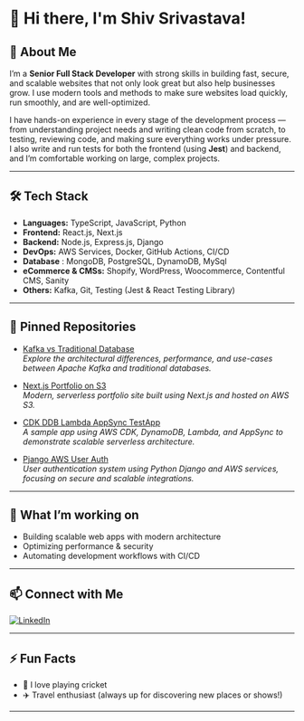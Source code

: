 # 👋 Hi there, I'm Shiv Srivastava!

<!-- Optionally, add a banner image here -->
<!-- ![Profile Banner](https://user-images.githubusercontent.com/1983shiv/banner-placeholder.png) -->

## 🚀 About Me

I’m a **Senior Full Stack Developer** with strong skills in building fast, secure, and scalable websites that not only look great but also help businesses grow. I use modern tools and methods to make sure websites load quickly, run smoothly, and are well-optimized.

I have hands-on experience in every stage of the development process — from understanding project needs and writing clean code from scratch, to testing, reviewing code, and making sure everything works under pressure. I also write and run tests for both the frontend (using **Jest**) and backend, and I’m comfortable working on large, complex projects.

---

## 🛠️ Tech Stack

- **Languages:** TypeScript, JavaScript, Python  
- **Frontend:** React.js, Next.js
- **Backend:** Node.js, Express.js, Django  
- **DevOps:** AWS Services, Docker, GitHub Actions, CI/CD
- **Database** : MongoDB, PostgreSQL, DynamoDB, MySql
- **eCommerce & CMSs:** Shopify, WordPress, Woocommerce, Contentful CMS, Sanity
- **Others:** Kafka, Git, Testing (Jest & React Testing Library)

---

## 📌 Pinned Repositories

- [Kafka vs Traditional Database](https://github.com/1983shiv/Kafka-vs-Traditional-Database)  
  _Explore the architectural differences, performance, and use-cases between Apache Kafka and traditional databases._

- [Next.js Portfolio on S3](https://github.com/1983shiv/nextjs-portfolio-on-s3)  
  _Modern, serverless portfolio site built using Next.js and hosted on AWS S3._

- [CDK DDB Lambda AppSync TestApp](https://github.com/1983shiv/cdk-ddb-lamda-appsync-testapp)  
  _A sample app using AWS CDK, DynamoDB, Lambda, and AppSync to demonstrate scalable serverless architecture._

- [Pjango AWS User Auth](https://github.com/1983shiv/pjango-aws-user-auth/)  
  _User authentication system using Python Django and AWS services, focusing on secure and scalable integrations._

---

## 🌱 What I’m working on

- Building scalable web apps with modern architecture  
- Optimizing performance & security  
- Automating development workflows with CI/CD

---

## 📫 Connect with Me

[![LinkedIn](https://img.shields.io/badge/LinkedIn-blue?logo=linkedin&style=flat-square)](https://www.linkedin.com/in/shiv-srivastava/)

---

## ⚡ Fun Facts

- 🏏 I love playing cricket  
- ✈️ Travel enthusiast (always up for discovering new places or shows!)

---

<!--
**1983shiv/1983shiv** is a ✨ _special_ ✨ repository because its `README.md` (this file) appears on your GitHub profile.
-->
